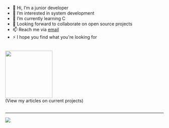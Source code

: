 - 👋 Hi, I’m a junior developer
- 👀 I’m interested in system development
- 🌱 I’m currently learning C
- 🤝 Looking forward to collaborate on open source projects
- 📫 Reach me via [email](mailto:charawey.yw@gmail.com)
- ⚡ I hope you find what you're looking for

##
[<img src="https://img.shields.io/badge/Medium-12100E?logo=medium&logoColor=white" width="150">](https://medium.com/@charawe.yw)<br>
  (View my articles on current projects)
##
---
[![](https://visitcount.itsvg.in/api?id=charawey-x&icon=0&color=0)](https://visitcount.itsvg.in)

